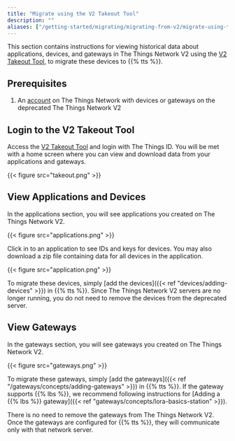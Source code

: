 ```yaml
---
title: "Migrate using the V2 Takeout Tool"
description: ""
aliases: ["/getting-started/migrating/migrating-from-v2/migrate-using-takeout-tool"]
---
```


This section contains instructions for viewing historical data about applications, devices, and gateways in The Things Network V2 using the [V2 Takeout Tool](https://v2takeout.thethingsnetwork.org), to migrate these devices to {{% tts %}}.

<!--more-->

## Prerequisites

1. An [account](https://www.thethingsnetwork.org) on The Things Network with devices or gateways on the deprecated The Things Network V2

## Login to the V2 Takeout Tool

Access the [V2 Takeout Tool](https://v2takeout.thethingsnetwork.org) and login with The Things ID. You will be met with a home screen where you can view and download data from your applications and gateways.

{{< figure src="takeout.png" >}}

## View Applications and Devices

In the applications section, you will see applications you created on The Things Network V2.

{{< figure src="applications.png" >}}

Click in to an application to see IDs and keys for devices. You may also download a zip file containing data for all devices in the application.

{{< figure src="application.png" >}}

To migrate these devices, simply [add the devices]({{< ref "devices/adding-devices" >}}) in {{% tts %}}. Since The Things Network V2 servers are no longer running, you do not need to remove the devices from the deprecated server.

## View Gateways

In the gateways section, you will see gateways you created on The Things Network V2.

{{< figure src="gateways.png" >}}

To migrate these gateways, simply [add the gateways]({{< ref "/gateways/concepts/adding-gateways" >}}) in {{% tts %}}. If the gateway supports {{% lbs %}}, we recommend following instructions for [Adding a {{% lbs %}} gateway]({{< ref "gateways/concepts/lora-basics-station" >}}).

There is no need to remove the gateways from The Things Network V2. Once the gateways are configured for {{% tts %}}, they will communicate only with that network server.

